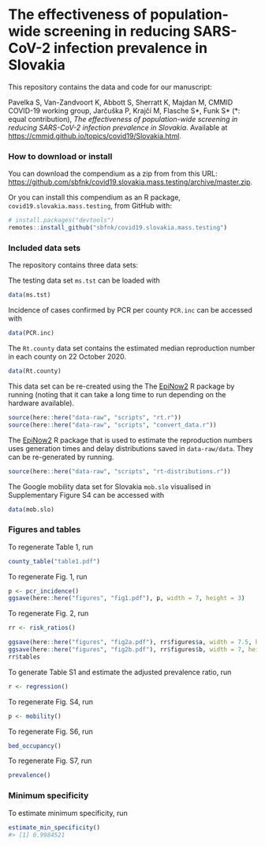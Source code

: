 
<!-- README.md is generated from README.Rmd. Please edit that file -->

# The effectiveness of population-wide screening in reducing SARS-CoV-2 infection prevalence in Slovakia

This repository contains the data and code for our manuscript:

Pavelka S, Van-Zandvoort K, Abbott S, Sherratt K, Majdan M, CMMID
COVID-19 working group, Jarčuška P, Krajčí M, Flasche S*, Funk S* (\*:
equal contribution), *The effectiveness of population-wide screening in
reducing SARS-CoV-2 infection prevalence in Slovakia*. Available at
<https://cmmid.github.io/topics/covid19/Slovakia.html>.

### How to download or install

You can download the compendium as a zip from from this URL:
<https://github.com/sbfnk/covid19.slovakia.mass.testing/archive/master.zip>.

Or you can install this compendium as an R package,
`covid19.slovakia.mass.testing`, from GitHub with:

``` r
# install.packages("devtools")
remotes::install_github("sbfnk/covid19.slovakia.mass.testing")
```

### Included data sets

The repository contains three data sets:

The testing data set `ms.tst` can be loaded with

``` r
data(ms.tst)
```

Incidence of cases confirmed by PCR per county `PCR.inc` can be accessed
with

``` r
data(PCR.inc)
```

The `Rt.county` data set contains the estimated median reproduction
number in each county on 22 October 2020.

``` r
data(Rt.county)
```

This data set can be re-created using the The
[EpiNow2](https://epiforecasts.io/EpiNow2/) R package by running (noting
that it can take a long time to run depending on the hardware
available).

``` r
source(here::here("data-raw", "scripts", "rt.r"))
source(here::here("data-raw", "scripts", "convert_data.r"))
```

The [EpiNow2](https://epiforecasts.io/EpiNow2/) R package that is used
to estimate the reproduction numbers uses generation times and delay
distributions saved in `data-raw/data`. They can be re-generated by
running.

``` r
source(here::here("data-raw", "scripts", "rt-distributions.r"))
```

The Google mobility data set for Slovakia `mob.slo` visualised in
Supplementary Figure S4 can be accessed with

``` r
data(mob.slo)
```

### Figures and tables

To regenerate Table 1, run

``` r
county_table("table1.pdf")
```

To regenerate Fig. 1, run

``` r
p <- pcr_incidence()
ggsave(here::here("figures", "fig1.pdf"), p, width = 7, height = 3)
```

To regenerate Fig. 2, run

``` r
rr <- risk_ratios()

ggsave(here::here("figures", "fig2a.pdf"), rr$figures$a, width = 7.5, height = 7)
ggsave(here::here("figures", "fig2b.pdf"), rr$figures$b, width = 7, height = 4)
rr$tables
```

To generate Table S1 and estimate the adjusted prevalence ratio, run

``` r
r <- regression()
```

To regenerate Fig. S4, run

``` r
p <- mobility()
```

To regenerate Fig. S6, run

``` r
bed_occupancy()
```

To regenerate Fig. S7, run

``` r
prevalence()
```

### Minimum specificity

To estimate minimum specificity, run

``` r
estimate_min_specificity()
#> [1] 0.9984521
```
